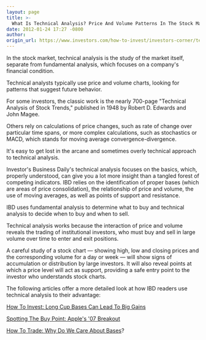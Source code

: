 ```yaml
---
layout: page
title: >-
  What Is Technical Analysis? Price And Volume Patterns In The Stock Market
date: 2012-01-24 17:27 -0800
author: 
origin_url: https://www.investors.com/how-to-invest/investors-corner/technical-analysis-ibd-stock-market-price-volume-support-resistance
---
```





In the stock market, technical analysis is the study of the market itself, separate from fundamental analysis, which focuses on a company's financial condition.


Technical analysts typically use price and volume charts, looking for patterns that suggest future behavior.


For some investors, the classic work is the nearly 700-page "Technical Analysis of Stock Trends," published in 1948 by Robert D. Edwards and John Magee.


Others rely on calculations of price changes, such as rate of change over particular time spans, or more complex calculations, such as stochastics or MACD, which stands for moving average convergence-divergence.


It's easy to get lost in the arcane and sometimes overly technical approach to technical analysis.


Investor's Business Daily's technical analysis focuses on the basics, which, properly understood, can give you a lot more insight than a tangled forest of competing indicators. IBD relies on the identification of proper bases (which are areas of price consolidation), the relationship of price and volume, the use of moving averages, as well as points of support and resistance.


IBD uses fundamental analysis to determine what to buy and technical analysis to decide when to buy and when to sell.


Technical analysis works because the interaction of price and volume reveals the trading of institutional investors, who must buy and sell in large volume over time to enter and exit positions.


A careful study of a stock chart — showing high, low and closing prices and the corresponding volume for a day or week — will show signs of accumulation or distribution by large investors. It will also reveal points at which a price level will act as support, providing a safe entry point to the investor who understands stock charts.


The following articles offer a more detailed look at how IBD readers use technical analysis to their advantage:


[How To Invest: Long Cup Bases Can Lead To Big Gains](http://bit.ly/wEsOi8)


[Spotting The Buy Point: Apple's '07 Breakout](http://bit.ly/xBu5kZ)


[How To Trade: Why Do We Care About Bases](http://bit.ly/zAn9BY)?




